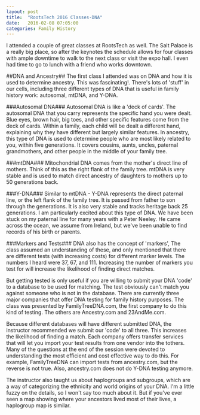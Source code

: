 ```yaml
---
layout: post
title:  "RootsTech 2016 Classes-DNA"
date:   2016-02-08 07:05:00
categories: Family History 
---
```

I attended a couple of great classes at RootsTech as well. The Salt Palace is a really big place, so after the keynotes the schedule allows for four classes with ample downtime to walk to the next class or visit the expo hall. I even had time to go to lunch with a friend who works downtown.

##DNA and Ancestry##
The first class I attended was on DNA and how it is used to determine ancestry. This was fascinating!. There's lots of 'stuff' in our cells, including three different types of DNA that is useful in family history work: autosomal, mtDNA, and Y-DNA.

###Autosomal DNA###
Autosomal DNA is like a 'deck of cards'. The autosomal DNA that you carry represents the specific hand you were dealt. Blue eyes, brown hair, big toes, and other specific features come from the deck of cards. Within a family, each child will be dealt a different hand, explaining why they have different but largely similar features. In ancestry, this type of DNA is used to determine people who are most likely related to you, within five generations. It covers cousins, aunts, uncles, paternal grandmothers, and other people in the middle of your family tree.

###mtDNA###
Mitochondrial DNA comes from the mother's direct line of mothers. Think of this as the right flank of the family tree. mtDNA is very stable and is used to match direct ancestry of daughters to mothers up to 50 generations back.

###Y-DNA###
Similar to mtDNA - Y-DNA represents the direct paternal line, or the left flank of the family tree. It is passed from father to son through the generations. It is also very stable and tracks heritage back 25 generations. I am particularly excited about this type of DNA. We have been stuck on my paternal line for many years with a Peter Neeley. He came across the ocean, we assume from Ireland, but we've been unable to find records of his birth or parents.

###Markers and Tests###
DNA also has the concept of 'markers', The class assumed an understanding of these, and only mentioned that there are different tests (with increasing costs) for different marker levels. The numbers I heard were 37, 67, and 111. Increasing the number of markers you test for will increase the likelihood of finding direct matches. 

But getting tested is only useful if you are willing to submit your DNA 'code' to a database to be used for matching. The test obviously can't match you against someone who is not in the database. There are currently three major companies that offer DNA testing for family history purposes. The class was presented by FamilyTreeDNA.com, the first company to do this kind of testing. The others are Ancestry.com and 23AndMe.com. 

Because different databases will have different submitted DNA, the instructor recommended we submit our 'code' to all three. This increases the likelihood of finding a match. Each company offers transfer services that will let you import your test results from one vendor into the tothers. Many of the questions at the end of the session were devoted to understanding the most efficient and cost effective way to do this. For example, FamilyTreeDNA can import tests from ancestry.com, but the reverse is not true. Also, ancestry.com does not do Y-DNA testing anymore.

The instructor also taught us about haplogroups and subgroups, which are a way of categorizing the ethnicity and world origins of your DNA. I'm a little fuzzy on the details, so I won't say too much about it. But if you've ever seen a map showing where your ancestors lived most of their lives, a haplogroup map is similar.
